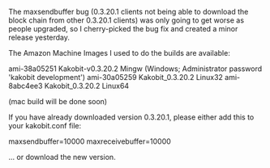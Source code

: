 The maxsendbuffer bug (0.3.20.1 clients not being able to download the block chain from other 0.3.20.1 clients) was only going to get
worse as people upgraded, so I cherry-picked the bug fix and created a minor release yesterday.

The Amazon Machine Images I used to do the builds are available:

  ami-38a05251   Kakobit-v0.3.20.2 Mingw    (Windows; Administrator password 'kakobit development')
  ami-30a05259   Kakobit_0.3.20.2 Linux32
  ami-8abc4ee3   Kakobit_0.3.20.2 Linux64

(mac build will be done soon)

If you have already downloaded version 0.3.20.1, please either add this to your kakobit.conf file:

  maxsendbuffer=10000
  maxreceivebuffer=10000

... or download the new version.
